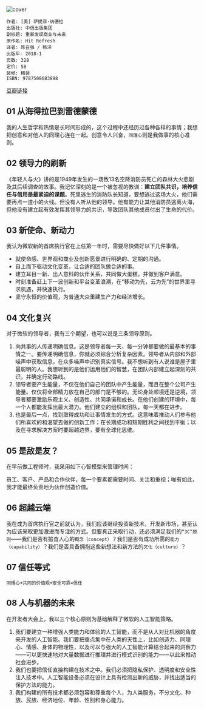 ![cover](https://img1.doubanio.com/view/subject/l/public/s29650738.jpg)

    作者: [美] 萨提亚·纳德拉 
    出版社: 中信出版集团
    副标题: 重新发现商业与未来
    原作名: Hit Refresh
    译者: 陈召强 / 杨洋 
    出版年: 2018-1
    页数: 328
    定价: 58
    装帧: 精装
    ISBN: 9787508683898

[豆瓣链接](https://book.douban.com/subject/27614523/)

## 01 从海得拉巴到雷德蒙德
我的人生哲学和热情是长时间形成的，这个过程中还经历过各种各样的事情；我想把创意和对他人的同理心连在一起。创意令人兴奋，`同理心`则是我做事的核心准则。

## 02 领导力的刷新
《年轻人与火》讲的是1949年发生的一场致13名空降消防员死亡的森林大火悲剧及其后续调查的故事。我记忆深刻的是一个被忽视的教训：**建立团队共识，培养信任与信用是最紧迫的课题**。死里逃生的消防队长知道，要想逃过这场大火，他们需要再点一道小的火线。但没有人听从他的领导。他有能力让其他消防员逃离火海，但他没有建立起有效发挥其领导力的共识，导致团队其他成员付出了生命的代价。

## 03 新使命、新动力
我认为微软新的首席执行官在上任第一年时，需要尽快做好以下几件事情。

- 就使命感、世界观和商业及创新愿景进行明确的、定期的沟通。
- 自上而下驱动文化变革，让合适的团队做合适的事。
- 建立耳目一新、出人意料的伙伴关系，共同做大蛋糕，并做到客户满意。
- 时刻准备赶上下一波创新和平台变革浪潮，在“移动为先，云为先”的世界里寻求机遇，并快速执行。
- 坚守永恒的价值观，为普通大众重建生产力和经济增长。

## 04 文化复兴
对于微软的领导者，我有三个期望，也可以说是三条领导原则。

1. 向共事的人传递明确信息。这是领导者每一天、每一分钟都要做的最基本的事情之一。要传递明确信息，你就必须综合分析复杂因素。领导者从内部和外部噪声中获取信息，在众多噪声中识别真实信号。我不想听到有人说谁是屋子里最聪明的人。我想听到的是他们运用他们的智慧，在团队内部建立起深刻的共识，并确定行动路线。
2. 领导者要产生能量，不仅在他们自己的团队中产生能量，而且在整个公司产生能量。仅仅将全部精力放在自己的部门是不够的。无论身处顺境还是逆境，领导者都要激励乐观主义、创造性、共同承诺和成长。在他们创建的环境中，每一个人都能发挥出最大潜力。他们建立的组织和团队，每一天都在进步。
3. 也是最后一点，找到取得成功和让事情发生的方式。这意味着推动人们参与他们所喜欢的和渴望去做的创新工作；在长期成功和短期胜利之间找到平衡；以及在寻求解决方案时要超越边界，要有全球化思维。

## 05 是敌是友？
在早前做工程师时，我采用如下心智模型来管理时间：

员工、客户、产品和合作伙伴，每一个要素都需要时间、关注和重视；唯有如此，我才能最终负责地为伙伴创造价值。

## 06 超越云端
我在成为首席执行官之前就认为，我们应该继续投资新技术，开发新市场，甚至认为应该采取更加激进而专注的方式。但要真正采取行动，还必须满足我们的`“3C”原则`——我们是否有振奋人心的`概念（concept）`？我们是否有成功所需的`能力（capability）`？我们是否具备拥抱这些新想法和新方法的`文化（culture）`？

## 07 信任等式

    同理心+共同的价值观+安全可靠=信任

## 08 人与机器的未来
在开发者大会上，我以三个核心原则为基础解释了微软的人工智能策略。

1. 我们要建立一种增强人类能力和体验的人工智能，而不是从人对比机器的角度来开发的人工智能。我们要把重点集中在人类的天性上，比如创造力、同理心、情感、身体的物理性，以及可以与强大的人工智能计算结合起来的洞察力——可以更快速地对大量数据进行推理并进行模式识别的能力——以此来推动社会进步。
2. 我们也要把信任直接构建在技术之中。我们必须把隐私保护、透明度和安全性注入技术中。人工智能设备必须在设计上具有检测出新的威胁，并找出适当的保护方法的能力。
3. 我们构建的所有技术都必须包容和尊重每个人，为人类服务，不分文化、种族、民族、经济地位、年龄、性别和身心能力。
